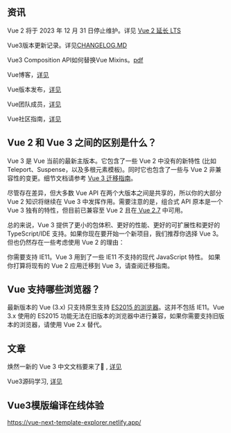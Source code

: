 

## 资讯

Vue 2 将于 2023 年 12 月 31 日停止维护。详见 [Vue 2 延长 LTS](https://v2.vuejs.org/lts/)

Vue3版本更新记录。详见[CHANGELOG.MD](https://github.com/vuejs/core/blob/main/CHANGELOG.md)

Vue3 Composition API如何替换Vue Mixins。[pdf](https://www.yuque.com/attachments/yuque/0/2020/pdf/636979/1594884858405-b9052caa-bd82-4a89-ae75-c9a47f86094f.pdf)

Vue博客，[详见](https://blog.vuejs.org/)

Vue版本发布，[详见](https://cn.vuejs.org/about/releases.html#deprecations)

Vue团队成员，[详见](https://cn.vuejs.org/about/team.html)

Vue社区指南，[详见](https://cn.vuejs.org/about/community-guide.html)

## Vue 2 和 Vue 3 之间的区别是什么？

Vue 3 是 Vue 当前的最新主版本。它包含了一些 Vue 2 中没有的新特性 (比如 Teleport、Suspense，以及多根元素模板)。同时它也包含了一些与 Vue 2 非兼容性的变更。细节文档请参考 [Vue 3 迁移指南](https://v3-migration.vuejs.org/zh/)。

尽管存在差异，但大多数 Vue API 在两个大版本之间是共享的，所以你的大部分 Vue 2 知识将继续在 Vue 3 中发挥作用。需要注意的是，组合式 API 原本是一个 Vue 3 独有的特性，但目前已兼容至 Vue 2 且在[ Vue 2.7](https://github.com/vuejs/vue/blob/main/CHANGELOG.md#270-2022-07-01) 中可用。

总的来说，Vue 3 提供了更小的包体积、更好的性能、更好的可扩展性和更好的 TypeScript/IDE 支持。如果你现在要开始一个新项目，我们推荐你选择 Vue 3。但也仍然存在一些考虑使用 Vue 2 的理由：

你需要支持 IE11。Vue 3 用到了一些 IE11 不支持的现代 JavaScript 特性。
如果你打算将现有的 Vue 2 应用迁移到 Vue 3，请查阅迁移指南。

## Vue 支持哪些浏览器？​
最新版本的 Vue (3.x) 只支持原生支持 [ES2015 的浏览器](https://caniuse.com/es6)。这并不包括 IE11。Vue 3.x 使用的 ES2015 功能无法在旧版本的浏览器中进行兼容，如果你需要支持旧版本的浏览器，请使用 Vue 2.x 替代。



## 文章

焕然一新的 Vue 3 中文文档要来了🎉 , [详见](https://juejin.cn/post/7077701166397653028)

Vue3源码学习, [详见](https://vue3js.cn/start/)


## Vue3模版编译在线体验

<https://vue-next-template-explorer.netlify.app/>


